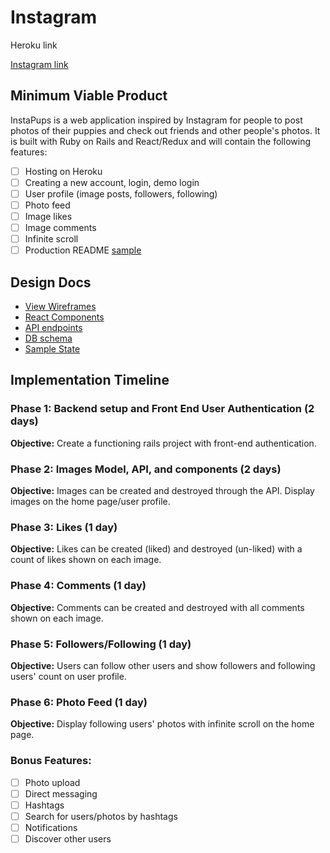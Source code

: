 # Instagram

Heroku link

[Instagram link](https://www.instagram.com)

## Minimum Viable Product

InstaPups is a web application inspired by Instagram for people to post photos of their puppies and check out friends and other people's photos. It is built with
Ruby on Rails and React/Redux and will contain the following features:

- [ ] Hosting on Heroku
- [ ] Creating a new account, login, demo login
- [ ] User profile (image posts, followers, following)
- [ ] Photo feed
- [ ] Image likes
- [ ] Image comments
- [ ] Infinite scroll
- [ ] Production README [sample]()

## Design Docs

* [View Wireframes](https://github.com/liumaggie/instagram/tree/master/docs/wireframes)
* [React Components](https://github.com/liumaggie/instagram/tree/master/docs/component-hierarchy.md)
* [API endpoints](https://github.com/liumaggie/instagram/tree/master/docs/api-endpoints.md)
* [DB schema](https://github.com/liumaggie/instagram/tree/master/docs/schema.md)
* [Sample State](https://github.com/liumaggie/instagram/tree/master/docs/sample-state.md)

## Implementation Timeline

### Phase 1: Backend setup and Front End User Authentication (2 days)

**Objective:** Create a functioning rails project with front-end authentication.

### Phase 2: Images Model, API, and components (2 days)

**Objective:** Images can be created and destroyed through the API. Display images on the home page/user profile.

### Phase 3: Likes (1 day)

**Objective:** Likes can be created (liked) and destroyed (un-liked) with a count of likes shown on each image.

### Phase 4: Comments (1 day)

**Objective:** Comments can be created and destroyed with all comments shown on each image.

### Phase 5: Followers/Following (1 day)

**Objective:** Users can follow other users and show followers and following users' count on user profile.

### Phase 6: Photo Feed (1 day)

**Objective:** Display following users' photos with infinite scroll on the home page.

### Bonus Features:

- [ ] Photo upload
- [ ] Direct messaging
- [ ] Hashtags
- [ ] Search for users/photos by hashtags
- [ ] Notifications
- [ ] Discover other users
